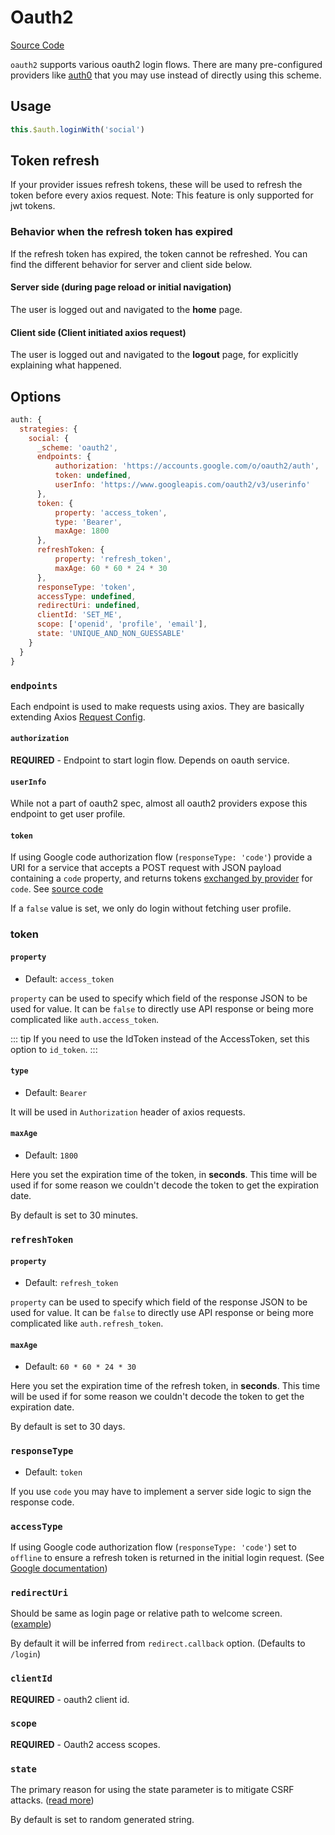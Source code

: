 # Oauth2

[Source Code](https://github.com/nuxt-community/auth-module/blob/masterlib/schemes/oauth2.js)

`oauth2` supports various oauth2 login flows. There are many pre-configured providers like [auth0](../providers/auth0.md) that you may use instead of directly using this scheme.

## Usage

```js
this.$auth.loginWith('social')
```

## Token refresh
If your provider issues refresh tokens, these will be used to refresh the token before every axios request.
Note: This feature is only supported for jwt tokens.

### Behavior when the refresh token has expired
If the refresh token has expired, the token cannot be refreshed. You can find the different behavior for server and client side below.

#### Server side (during page reload or initial navigation)
The user is logged out and navigated to the **home** page.

#### Client side (Client initiated axios request)
The user is logged out and navigated to the **logout** page, for explicitly explaining what happened.  

## Options

```js
auth: {
  strategies: {
    social: {
      _scheme: 'oauth2',
      endpoints: {
          authorization: 'https://accounts.google.com/o/oauth2/auth',
          token: undefined,
          userInfo: 'https://www.googleapis.com/oauth2/v3/userinfo'
      },
      token: {
          property: 'access_token',
          type: 'Bearer',
          maxAge: 1800
      },
      refreshToken: {
          property: 'refresh_token',
          maxAge: 60 * 60 * 24 * 30
      },
      responseType: 'token',
      accessType: undefined,
      redirectUri: undefined,
      clientId: 'SET_ME',
      scope: ['openid', 'profile', 'email'],
      state: 'UNIQUE_AND_NON_GUESSABLE'
    }
  }
}
```

### `endpoints`

Each endpoint is used to make requests using axios. They are basically extending Axios [Request Config](https://github.com/axios/axios#request-config).

#### `authorization`

**REQUIRED** - Endpoint to start login flow. Depends on oauth service.

#### `userInfo`

While not a part of oauth2 spec, almost all oauth2 providers expose this endpoint to get user profile.

#### `token`

If using Google code authorization flow (`responseType: 'code'`) provide a URI for a service that accepts a POST request with JSON payload containing a `code` property, and returns tokens [exchanged by provider](https://developers.google.com/identity/protocols/OpenIDConnect#exchangecode) for `code`. See [source code](https://github.com/nuxt-community/auth-module/blob/dev/lib/schemes/oauth2.js)


If a `false` value is set, we only do login without fetching user profile.

### token

#### `property`

- Default: `access_token`

`property` can be used to specify which field of the response JSON to be used for value. It can be `false` to directly use API response or being more complicated like `auth.access_token`.

::: tip
If you need to use the IdToken instead of the AccessToken, set this option to `id_token`.
:::

#### `type`

- Default: `Bearer`

It will be used in `Authorization` header of axios requests.

#### `maxAge`

- Default: `1800`

Here you set the expiration time of the token, in **seconds**.
This time will be used if for some reason we couldn't decode the token to get the expiration date.

By default is set to 30 minutes.

### `refreshToken`

#### `property`

- Default: `refresh_token`

`property` can be used to specify which field of the response JSON to be used for value. It can be `false` to directly use API response or being more complicated like `auth.refresh_token`.

#### `maxAge`

- Default: `60 * 60 * 24 * 30`

Here you set the expiration time of the refresh token, in **seconds**.
This time will be used if for some reason we couldn't decode the token to get the expiration date.

By default is set to 30 days.

### `responseType`

- Default: `token`

If you use `code` you may have to implement a server side logic to sign the response code.

### `accessType`

If using Google code authorization flow (`responseType: 'code'`) set to `offline` to ensure a refresh token is returned in the initial login request. (See [Google documentation](https://developers.google.com/identity/protocols/OpenIDConnect#refresh-tokens))

### `redirectUri`

Should be same as login page or relative path to welcome screen. ([example](https://github.com/nuxt-community/auth-module/blob/dev/examples/demo/pages/callback.vue))

By default it will be inferred from `redirect.callback` option. (Defaults to `/login`)

### `clientId`

**REQUIRED** - oauth2 client id.

### `scope`

**REQUIRED** -  Oauth2 access scopes.

### `state`

The primary reason for using the state parameter is to mitigate CSRF attacks. ([read more](https://auth0.com/docs/protocols/oauth2/oauth-state))

By default is set to random generated string.
